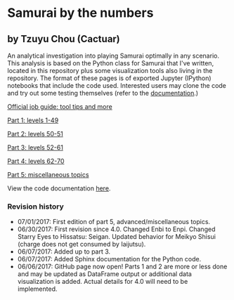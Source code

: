 # Samurai by the numbers
## by Tzuyu Chou (Cactuar)
An analytical investigation into playing Samurai optimally in any scenario. This analysis is based on the Python class for Samurai that I've written, located in this repository plus some visualization tools also living in the repository. The format of these pages is of exported Jupyter (IPython) notebooks that include the code used. Interested users may clone the code and try out some testing themselves (refer to the [documentation](https://rconcep.github.io/ffxiv-docs/html/).)

[Official job guide: tool tips and more](http://na.finalfantasyxiv.com/jobguide/samurai/)

[Part 1: levels 1-49](sam-part-1/)

[Part 2: levels 50-51](sam-part-2/)

[Part 3: levels 52-61](sam-part-3/)

[Part 4: levels 62-70](sam-part-4/)

[Part 5: miscellaneous topics](sam-part-5/)

View the code documentation [here](https://rconcep.github.io/ffxiv-docs/html/).

### Revision history
- 07/01/2017: First edition of part 5, advanced/miscellaneous topics.
- 06/30/2017: First revision since 4.0. Changed Enbi to Enpi. Changed Starry Eyes to Hissatsu: Seigan. Updated behavior for Meikyo Shisui (charge does not get consumed by Iaijutsu).
- 06/07/2017: Added up to part 3.
- 06/07/2017: Added Sphinx documentation for the Python code.
- 06/06/2017: GitHub page now open! Parts 1 and 2 are more or less done and may be updated as DataFrame output or additional data visualization is added. Actual details for 4.0 will need to be implemented.
